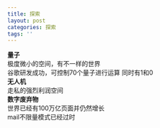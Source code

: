```yaml
---
title: 探索
layout: post
categories: 探索
tags: ''
---
```

**量子**  
极度微小的空间，有不一样的世界  
谷歌研发成功，可控制70个量子进行运算  同时有1和0  
**无人机**   
走私的强烈利润空间   
**数字废弃物**  
世界已经有100万亿页面并仍然增长  
mail不限量模式已经过时  
